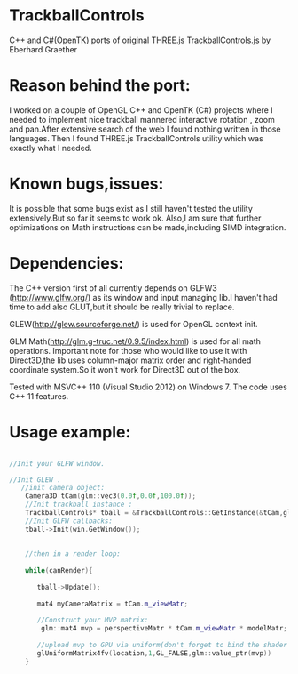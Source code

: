 TrackballControls
=================

C++  and C#(OpenTK) ports of original THREE.js TrackballControls.js by  Eberhard Graether


Reason behind the port:
=================
I worked on a couple of OpenGL C++ and OpenTK (C#) projects where I needed to implement nice trackball mannered 
interactive rotation , zoom and pan.After extensive search of the web I found nothing written in those languages.
Then I found THREE.js TrackballControls utility which was exactly what I needed.

Known bugs,issues:
=================
It is possible that some bugs exist as I still haven't tested the utility extensively.But so far it seems to work ok.
Also,I am sure that further optimizations on Math instructions can be made,including SIMD integration.


Dependencies:
=================
The C++ version first of all currently depends on GLFW3 (http://www.glfw.org/)
as its window and input managing lib.I haven't had time to add also GLUT,but it should
be really trivial to replace.

GLEW(http://glew.sourceforge.net/) is used for OpenGL context init.

GLM Math(http://glm.g-truc.net/0.9.5/index.html) is used for all math operations.
Important note for those who would like to use it with Direct3D,the lib uses column-major matrix 
order and right-handed coordinate system.So it won't work for Direct3D out of the box.

Tested with MSVC++ 110 (Visual Studio 2012) on Windows 7. The code uses C++ 11 features.

Usage example:
=================

```cpp

//Init your GLFW window.

//Init GLEW .
   //init camera object:
    Camera3D tCam(glm::vec3(0.0f,0.0f,100.0f));
	//Init trackball instance :
	TrackballControls* tball = &TrackballControls::GetInstance(&tCam,glm::vec4(0.0f,0.0f,(float)viewportWidth,(float)viewportHeight));
	//Init GLFW callbacks:
	tball->Init(win.GetWindow());
	
	
	//then in a render loop:
	
	while(canRender){
	
	   tball->Update();
	   
	   mat4 myCameraMatrix = tCam.m_viewMatr;
	   
	   //Construct your MVP matrix:
	   	glm::mat4 mvp = perspectiveMatr * tCam.m_viewMatr * modelMatr;
	   
	   //upload mvp to GPU via uniform(don't forget to bind the shader program before):
	   glUniformMatrix4fv(location,1,GL_FALSE,glm::value_ptr(mvp))
	}


```

